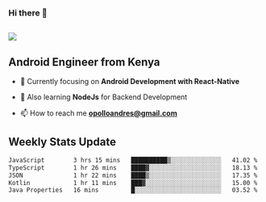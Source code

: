 ### Hi there 👋
<h2 align="left"><img src="https://readme-typing-svg.herokuapp.com?color=000000&lines=I'm+Andrew+Opollo😊;Welcome+to+my+Github😜"> </h2>

## Android Engineer from Kenya


- 🌱 Currently focusing on **Android Development with React-Native**

- 🔭 Also learning **NodeJs** for Backend Development

- 📫 How to reach me **opolloandres@gmail.com**


## Weekly Stats Update
<!--START_SECTION:waka-->

```txt
JavaScript        3 hrs 15 mins   ██████████▒░░░░░░░░░░░░░░   41.02 %
TypeScript        1 hr 26 mins    ████▓░░░░░░░░░░░░░░░░░░░░   18.13 %
JSON              1 hr 22 mins    ████▒░░░░░░░░░░░░░░░░░░░░   17.35 %
Kotlin            1 hr 11 mins    ███▓░░░░░░░░░░░░░░░░░░░░░   15.00 %
Java Properties   16 mins         █░░░░░░░░░░░░░░░░░░░░░░░░   03.52 %
```

<!--END_SECTION:waka-->




